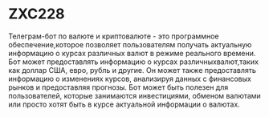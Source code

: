 # ZXC228
Телеграм-бот по валюте и криптовалюте - это программное обеспечение,которое позволяет пользователям получать актуальную информацию о курсах различных валют в режиме реального времени. Бот может предоставлять информацию о курсах различныхвалют,таких как доллар США, евро, рубль и другие. Он может также предоставлять информацию о изменениях курсов, анализируя данных с финансовых рынков и предоставляя прогнозы. Бот может быть полезен для пользователей, которые занимаются инвестициями, обменом валютами или просто хотят быть в курсе актуальной информации о валютах.
